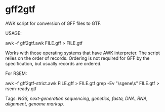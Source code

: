 gff2gtf
=======

AWK script for conversion of GFF files to GTF.

USAGE:

awk -f gff2gtf.awk FILE.gff > FILE.gtf

Works with those operating systems that have AWK interpreter. 
The script relies on the order of records. Ordering is not required for GFF by the specification, but usually records are ordered.

For RSEM:

awk -f gff2gtf-strict.awk FILE.gff > FILE.gtf
grep -Ev "\sgene\s" FILE.gtf > rsem-ready.gtf

Tags: *NGS, next-generation sequencing, genetics, fasta, DNA, RNA, alignment, genome markup.*
